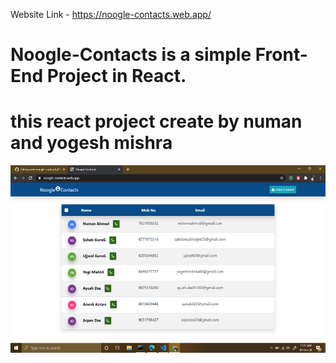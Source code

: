 Website Link - https://noogle-contacts.web.app/

# Noogle-Contacts is a simple Front-End Project in React.
# this react project create by numan and yogesh mishra


<img src="https://github.com/mdnmnahmed/new-noogle-contracts/blob/addContracts/public/output1.png?raw=true" style="width:800px;height:300px;">


